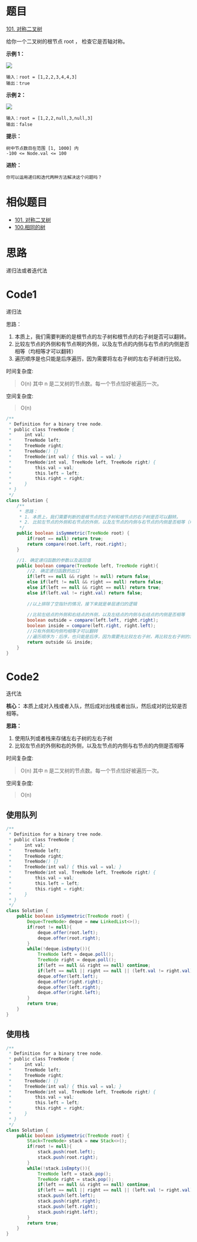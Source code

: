 # 题目
[101. 对称二叉树](https://leetcode.cn/problems/symmetric-tree/)

给你一个二叉树的根节点 root ， 检查它是否轴对称。



**示例 1：**

![](https://pic.leetcode.cn/1698026966-JDYPDU-image.png)

``` 
输入：root = [1,2,2,3,4,4,3]
输出：true
```

**示例 2：**

![](https://pic.leetcode.cn/1698027008-nPFLbM-image.png)

``` 
输入：root = [1,2,2,null,3,null,3]
输出：false
```


**提示：**

``` 
树中节点数目在范围 [1, 1000] 内
-100 <= Node.val <= 100
```


**进阶：**

``` 
你可以运用递归和迭代两种方法解决这个问题吗？
```

# 相似题目
* [101. 对称二叉树](https://leetcode.cn/problems/symmetric-tree/)
* [100.相同的树](https://leetcode.cn/problems/same-tree/)

# 思路
递归法或者迭代法

# Code1
递归法

思路：
1. 本质上，我们需要判断的是根节点的左子树和根节点的右子树是否可以翻转。
2. 比较左节点的外侧和有节点啊的外侧，以及左节点的内侧与右节点的内侧是否相等（均相等才可以翻转）
3. 遍历顺序是也只能是后序遍历，因为需要将左右子树的左右子树进行比较。

时间复杂度:
>O(n)  其中 n 是二叉树的节点数。每一个节点恰好被遍历一次。

空间复杂度:
> O(n)  

```java
/**
 * Definition for a binary tree node.
 * public class TreeNode {
 *     int val;
 *     TreeNode left;
 *     TreeNode right;
 *     TreeNode() {}
 *     TreeNode(int val) { this.val = val; }
 *     TreeNode(int val, TreeNode left, TreeNode right) {
 *         this.val = val;
 *         this.left = left;
 *         this.right = right;
 *     }
 * }
 */
class Solution {
    /**
     * 思路：
     * 1. 本质上，我们需要判断的是根节点的左子树和根节点的右子树是否可以翻转。
     * 2. 比较左节点的外侧和右节点的外侧，以及左节点的内侧与右节点的内侧是否相等（均相等才可以翻转）
     */
    public boolean isSymmetric(TreeNode root) {
        if(root == null) return true;
        return compare(root.left, root.right);
    }

    //1. 确定递归函数的参数以及返回值
    public boolean compare(TreeNode left, TreeNode right){
        //2. 确定递归函数的出口
        if(left == null && right != null) return false;
        else if(left != null && right == null) return false;
        else if(left == null && right == null) return true;
        else if(left.val != right.val) return false;
        
        //以上排除了空指针的情况，接下来就是单层递归的逻辑
        
        //比较左结点的外侧和右结点的外侧，以及左结点的内侧与右结点的内侧是否相等
        boolean outside = compare(left.left, right.right);
        boolean inside = compare(left.right, right.left);
        //只有外侧和内侧均相等才可以翻转
        //遍历顺序为：后序，也只能是后序，因为需要先比较左右子树，再比较左右子树的左右子树
        return outside && inside;
    }
}
```

# Code2
迭代法

**核心：** 本质上成对入栈或者入队，然后成对出栈或者出队，然后成对的比较是否相等。

**思路：**
1. 使用队列或者栈来存储左右子树的左右子树
2. 比较左节点的外侧和右的外侧，以及左节点的内侧与右节点的内侧是否相等

时间复杂度:
>O(n)  其中 n 是二叉树的节点数。每一个节点恰好被遍历一次。

空间复杂度:
> O(n)

## 使用队列
```java
/**
 * Definition for a binary tree node.
 * public class TreeNode {
 *     int val;
 *     TreeNode left;
 *     TreeNode right;
 *     TreeNode() {}
 *     TreeNode(int val) { this.val = val; }
 *     TreeNode(int val, TreeNode left, TreeNode right) {
 *         this.val = val;
 *         this.left = left;
 *         this.right = right;
 *     }
 * }
 */
class Solution {
    public boolean isSymmetric(TreeNode root) {
        Deque<TreeNode> deque = new LinkedList<>();
        if(root != null){
            deque.offer(root.left);
            deque.offer(root.right);
        }
        while(!deque.isEmpty()){
            TreeNode left = deque.poll();
            TreeNode right = deque.poll();
            if(left == null && right == null) continue;
            if(left == null || right == null || (left.val != right.val)) return false;
            deque.offer(left.left);
            deque.offer(right.right);
            deque.offer(left.right);
            deque.offer(right.left);
        }
        return true;
    }
}
```

## 使用栈
```java
/**
 * Definition for a binary tree node.
 * public class TreeNode {
 *     int val;
 *     TreeNode left;
 *     TreeNode right;
 *     TreeNode() {}
 *     TreeNode(int val) { this.val = val; }
 *     TreeNode(int val, TreeNode left, TreeNode right) {
 *         this.val = val;
 *         this.left = left;
 *         this.right = right;
 *     }
 * }
 */
class Solution {
    public boolean isSymmetric(TreeNode root) {
        Stack<TreeNode> stack = new Stack<>();
        if(root != null){
            stack.push(root.left);
            stack.push(root.right);
        }
        while(!stack.isEmpty()){
            TreeNode left = stack.pop();
            TreeNode right = stack.pop();
            if(left == null && right == null) continue;
            if(left == null || right == null || (left.val != right.val)) return false;
            stack.push(left.left);
            stack.push(right.right);
            stack.push(left.right);
            stack.push(right.left);
        }
        return true;
    }
}
```